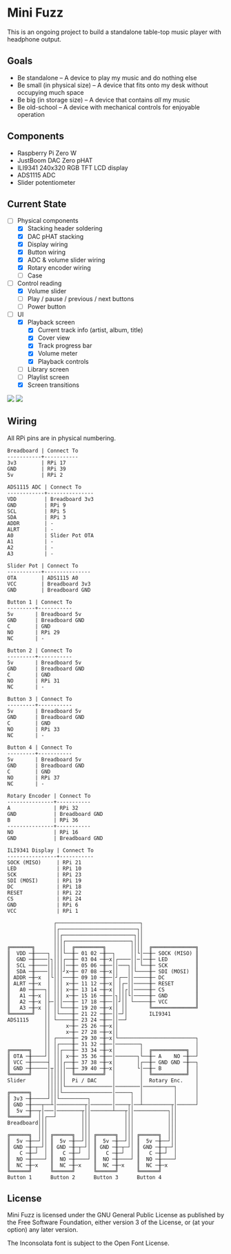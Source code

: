 # Mini Fuzz

This is an ongoing project to build a standalone table-top music player with headphone output.

## Goals

- Be standalone – A device to play my music and do nothing else
- Be small (in physical size) – A device that fits onto my desk without occupying much space
- Be big (in storage size) – A device that contains _all_ my music
- Be old-school – A device with mechanical controls for enjoyable operation

## Components

- Raspberry Pi Zero W
- JustBoom DAC Zero pHAT
- ILI9341 240x320 RGB TFT LCD display
- ADS1115 ADC
- Slider potentiometer

## Current State

- [ ] Physical components
  - [x] Stacking header soldering
  - [x] DAC pHAT stacking
  - [x] Display wiring
  - [x] Button wiring
  - [x] ADC & volume slider wiring
  - [x] Rotary encoder wiring
  - [ ] Case
- [ ] Control reading
  - [x] Volume slider
  - [ ] Play / pause / previous / next buttons
  - [ ] Power button
- [ ] UI
  - [x] Playback screen
     - [x] Current track info (artist, album, title)
     - [x] Cover view
     - [x] Track progress bar
     - [x] Volume meter
     - [x] Playback controls
  - [ ] Library screen
  - [ ] Playlist screen
  - [x] Screen transitions

![](Photos/2020-01-29.jpg) ![](Photos/2020-02-06.jpg)

## Wiring

All RPi pins are in physical numbering.

```
Breadboard | Connect To
-----------+-----------
3v3        | RPi 17
GND        | RPi 39
5v         | RPi 2

ADS1115 ADC | Connect To
------------+---------------
VDD         | Breadboard 3v3
GND         | RPi 9
SCL         | RPi 5
SDA         | RPi 3
ADDR        | -
ALRT        | -
A0          | Slider Pot OTA
A1          | -
A2          | -
A3          | -
```

```
Slider Pot | Connect To
-----------+---------------
OTA        | ADS1115 A0
VCC        | Breadboard 3v3
GND        | Breadboard GND
```

```
Button 1 | Connect To
---------+-----------
5v       | Breadboard 5v
GND      | Breadboard GND
C        | GND
NO       | RPi 29
NC       | -
```

```
Button 2 | Connect To
---------+-----------
5v       | Breadboard 5v
GND      | Breadboard GND
C        | GND
NO       | RPi 31
NC       | -
```

```
Button 3 | Connect To
---------+-----------
5v       | Breadboard 5v
GND      | Breadboard GND
C        | GND
NO       | RPi 33
NC       | -
```

```
Button 4 | Connect To
---------+-----------
5v       | Breadboard 5v
GND      | Breadboard GND
C        | GND
NO       | RPi 37
NC       | -
```

```
Rotary Encoder | Connect To
---------------+-----------
A              | RPi 32
GND            | Breadboard GND
B              | RPi 36
---------------+-----------
NO             | RPi 16
GND            | Breadboard GND
```

```
ILI9341 Display | Connect To
----------------+-----------
SOCK (MISO)     | RPi 21
LED             | RPi 10
SCK             | RPi 23
SDI (MOSI)      | RPi 19
DC              | RPi 18
RESET           | RPi 22
CS              | RPi 24
GND             | RPi 6
VCC             | RPi 1
```

```
               ┌───────────────────────────┐
               │┌─────────────────────────┐│
               ││┌───────────────────────┐││
               │││┌─────────────────────┐│││
╔═══════╗      ││││  ╔═════════╗        ││││  ╔══════════════╗
║  VDD ─╫────┐ │││└──╫─ 01 02 ─╫──┐     ││└│──╫─ SOCK (MISO) ║
║  GND ─╫────│┐│││┌──╫─ 03 04 ─╫─x│┌────││─│──╫─ LED         ║
║  SCL ─╫────││││││──╫─ 05 06 ─╫──││───┐││ └──╫─ SCK         ║
║  SDA ─╫────│││││┘x─╫─ 07 08 ─╫─x││   ││└────╫─ SDI (MOSI)  ║
║ ADDR ─╫─x  │└│││───╫─ 09 10 ─╫──│┘┌──││─────╫─ DC          ║
║ ALRT ─╫─x  │ │││ x─╫─ 11 12 ─╫─x│ │┌─││─────╫─ RESET       ║
║   A0 ─╫───┐│ │││ x─╫─ 13 14 ─╫─x│ ││┌││─────╫─ CS          ║
║   A1 ─╫─x ││ │││ x─╫─ 15 16 ─╫──│┐│││└│─────╫─ GND         ║
║   A2 ─╫─x │├─│││───╫─ 17 18 ─╫──││┘││ └─────╫─ VCC         ║
║   A3 ─╫─x ││ ││└───╫─ 19 20 ─╫─x││ ││       ╚══════════════╝
╚═══════╝   ││ │└────╫─ 21 22 ─╫──││─┘│       ILI9341
ADS1115     ││ └─────╫─ 23 24 ─╫──││──┘
            ││     x─╫─ 25 26 ─╫─x││
            ││     x─╫─ 27 28 ─╫─x││
            ││ ┌─────╫─ 29 30 ─╫─x│└─────────────────────────┐
            ││ │┌────╫─ 31 32 ─╫──│────────┐                 │
╔══════╗    ││ ││┌───╫─ 33 34 ─╫─x│        │  ╔═══════════╗  │
║ OTA ─╫────┘│ │││ x─╫─ 35 36 ─╫──│───────┐└──╫─ A    NO ─╫──┘
║ VCC ─╫─────┤ │││┌──╫─ 37 38 ─╫─x│       │┌──╫─ GND GND ─╫──┐
║ GND ─╫─────│┬││││──╫─ 39 40 ─╫─x│       └│──╫─ B        ║  │
╚══════╝     ││││││  ╚═════════╝  │        │  ╚═══════════╝  │
Slider       ││││││  Pi / DAC     │        │  Rotary Enc.    │
             │││││└───────────────│────────│──────────┐      │
╔══════╗     ││││└────────────────│─────┐  │          │      │
║ 3v3 ─╫─────┘││└─────────┐       │     │  │          │      │
║ GND ─╫───┬──┴│─────────┬│───────│────┬│──┴─────────┬│──────┘
║  5v ─╫──┬│───│────────┬││───────┴───┬││───────────┐││
╚══════╝  ││┌──┘        │││           │││           │││
Breadboard│││           │││           │││           │││
          │││           │││           │││           │││
╔══════╗  │││ ╔══════╗  │││ ╔══════╗  │││ ╔══════╗  │││
║  5v ─╫──┘││ ║  5v ─╫──┘││ ║  5v ─╫──┘││ ║  5v ─╫──┘││
║ GND ─╫─┬─┘│ ║ GND ─╫─┬─┘│ ║ GND ─╫─┬─┘│ ║ GND ─╫─┬─┘│
║   C ─╫─┘  │ ║   C ─╫─┘  │ ║   C ─╫─┘  │ ║   C ─╫─┘  │
║  NO ─╫────┘ ║  NO ─╫────┘ ║  NO ─╫────┘ ║  NO ─╫────┘
║  NC ─╫─x    ║  NC ─╫─x    ║  NC ─╫─x    ║  NC ─╫─x
╚══════╝      ╚══════╝      ╚══════╝      ╚══════╝
Button 1      Button 2      Button 3      Button 4
```

## License

Mini Fuzz is licensed under the GNU General Public License as published by the Free Software Foundation, either version 3 of the License, or (at your option) any later version.

The Inconsolata font is subject to the Open Font License.
